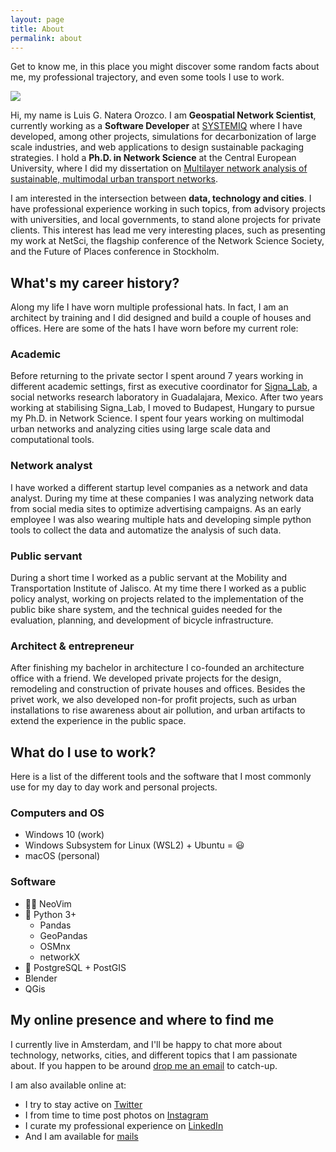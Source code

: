```yaml
---
layout: page
title: About
permalink: about
---
```


Get to know me, in this place you might discover some random facts about me, my professional trajectory, and even some tools I use to work.

![]({{site.imgsurl}}profile/Luis_Natera_profile.webp)

Hi, my name is Luis G. Natera Orozco. I am **Geospatial Network Scientist**, currently working as a **Software Developer** at [SYSTEMIQ](https://systemiq.earth) where I have developed, among other projects, simulations for decarbonization of large scale industries, and web applications to design sustainable packaging  strategies. I hold a **Ph.D. in Network Science** at the Central European University, where I did my dissertation on [Multilayer network analysis of sustainable, multimodal urban transport networks](http://www.etd.ceu.edu/2022/natera_luis.pdf).

I am interested in the intersection between **data, technology and cities**. I have professional experience working in such topics, from advisory projects with universities, and local governments, to stand alone projects for private clients. This interest has lead me very interesting places, such as presenting my work at NetSci, the flagship conference of the Network Science Society, and the Future of Places conference in Stockholm.

## What's my career history?

Along my life I have worn multiple professional hats. In fact, I am an architect by training and I did designed and build a couple of houses and offices. Here are some of the hats I have worn before my current role:

### Academic

Before returning to the private sector I spent around 7 years working in different academic settings, first as executive coordinator for [Signa_Lab](https://signalab.mx/), a social networks research laboratory in Guadalajara, Mexico. After two years working at stabilising Signa_Lab, I moved to Budapest, Hungary to pursue my Ph.D. in Network Science. I spent four years working on multimodal urban networks and analyzing cities using large scale data and computational tools.

### Network analyst

I have worked a different startup level companies as a network and data analyst. During my time at these companies I was analyzing network data from social media sites to optimize advertising campaigns. As an early employee I was also wearing multiple hats and developing simple python tools to collect the data and automatize the analysis of such data.

### Public servant

During a short time I worked as a public servant at the Mobility and Transportation Institute of Jalisco. At my time there I worked as a public policy analyst, working on projects related to the implementation of the public bike share system, and the technical guides needed for the evaluation, planning, and development of bicycle infrastructure.

### Architect & entrepreneur

After finishing my bachelor in architecture I co-founded an architecture office with a friend. We developed private projects for the design, remodeling and construction of private houses and offices. Besides the privet work, we also developed non-for profit projects, such as urban installations to rise awareness about air pollution, and urban artifacts to extend the experience in the public space.

## What do I use to work?

Here is a list of the different tools and the software that I most commonly use for my day to day work and personal projects.

### Computers and OS

- Windows 10 (work)
- Windows Subsystem for Linux (WSL2) + Ubuntu = 😃
- macOS (personal)

### Software

- 👨‍💻 NeoVim
- 🐍 Python 3+
	- Pandas
	- GeoPandas
	- OSMnx
	- networkX
- 💾 PostgreSQL + PostGIS
- Blender
- QGis

## My online presence and where to find me

I currently live in Amsterdam, and I'll be happy to chat more about technology, networks, cities, and different topics that I am passionate about. If you happen to be around [drop me an email](mailto:natera@hey.com) to catch-up. 

I am also available online at:

- I try to stay active on [Twitter](https://twitter.com/natera)
- I from time to time post photos on [Instagram](https://instagram.com/natera)
- I curate my professional experience on [LinkedIn](https://www.linkedin.com/in/natera/)
- And I am available for [mails](mailto:natera@hey.com)
